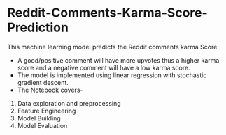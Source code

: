 # Reddit-Comments-Karma-Score-Prediction
This machine learning model predicts the Reddit comments karma Score
- A good/positive comment will have more upvotes thus a higher karma score and a negative comment will have a low karma score.
- The model is implemented using linear regression with stochastic gradient descent.
- The Notebook covers-
1. Data exploration and preprocessing
2. Feature Engineering
3. Model Building
4. Model Evaluation
